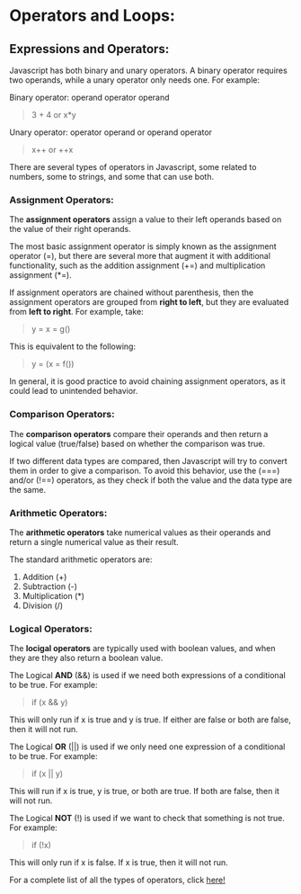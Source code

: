 # Operators and Loops:

## Expressions and Operators:

Javascript has both binary and unary operators. A binary operator requires two operands, while a unary operator only needs one. For example:

Binary operator: operand operator operand

> 3 + 4 or x*y

Unary operator: operator operand or operand operator

> x++ or ++x

There are several types of operators in Javascript, some related to numbers, some to strings, and some that can use both.

### Assignment Operators:

The **assignment operators** assign a value to their left operands based on the value of their right operands.

The most basic assignment operator is simply known as the assignment operator (=), but there are several more that augment it with additional functionality, such as the addition assignment (+=) and multiplication assignment (*=).

If assignment operators are chained without parenthesis, then the assignment operators are grouped from **right to left**, but they are evaluated from **left to right**. For example, take:

> y = x = g()

This is equivalent to the following:

> y = (x = f())

In general, it is good practice to avoid chaining assignment operators, as it could lead to unintended behavior.

### Comparison Operators:

The **comparison operators** compare their operands and then return a logical value (true/false) based on whether the comparison was true. 

If two different data types are compared, then Javascript will try to convert them in order to give a comparison. To avoid this behavior, use the (===) and/or (!==) operators, as they check if both the value and the data type are the same.

### Arithmetic Operators:

The **arithmetic operators** take numerical values as their operands and return a single numerical value as their result.

The standard arithmetic operators are:

1. Addition (+)
2. Subtraction (-)
3. Multiplication (*)
4. Division (/)

### Logical Operators:

The **locigal operators** are typically used with boolean values, and when they are they also return a boolean value.

The Logical **AND** (&&) is used if we need both expressions of a conditional to be true. For example:

> if (x && y) 

This will only run if x is true and y is true. If either are false or both are false, then it will not run.

The Logical **OR** (||) is used if we only need one expression of a conditional to be true. For example:

> if (x || y)

This will run if x is true, y is true, or both are true. If both are false, then it will not run.

The Logical **NOT** (!) is used if we want to check that something is not true. For example:

> if (!x)

This will only run if x is false. If x is true, then it will not run.

For a complete list of all the types of operators, click [here!](https://developer.mozilla.org/en-US/docs/Web/JavaScript/Guide/Expressions_and_Operators)